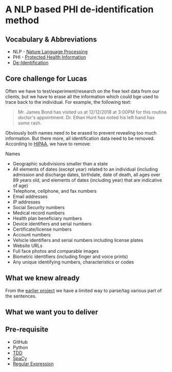 # A NLP based PHI de-identification method

## Vocabulary & Abbreviations

* NLP - [Nature Language Processing](https://en.wikipedia.org/wiki/Natural_language_processing)
* PHI - [Protected Health Information](https://en.wikipedia.org/wiki/Protected_health_information)
* [De-Identification](https://en.wikipedia.org/wiki/De-identification) 

## Core challenge for Lucas

Often we have to test/experiment/research on the free text data from our clients, but we have to erase all the information which could bge used to trace back to the individual.  For example, the following text:

> Mr. James Bond has visited us at 12/12/2018 at 3:00PM for this routine doctor's appointment. Dr. Ethan Hunt has noted his left hand has some rash.

Obviously both names need to be erased to prevent revealing too much information. But there more, all identification data need to be removed. According to [HIPAA](https://en.wikipedia.org/wiki/Health_Insurance_Portability_and_Accountability_Act), we have to remove:

 Names
* Geographic subdivisions smaller than a state
* All elements of dates (except year) related to an individual (including admission and discharge dates, birthdate, date of death, all ages over 89 years old, and elements of dates (including year) that are indicative of age)
* Telephone, cellphone, and fax numbers
* Email addresses
* IP addresses
* Social Security numbers
* Medical record numbers
* Health plan beneficiary numbers
* Device identifiers and serial numbers
* Certificate/license numbers
* Account numbers
* Vehicle identifiers and serial numbers including license plates
* Website URLs
* Full face photos and comparable images
* Biometric identifiers (including finger and voice prints)
* Any unique identifying numbers, characteristics or codes

## What we knew already

From the [earlier project](nlp-react) we have a limited way to parse/tag various part of the sentences. 

## What we want you to deliver

## Pre-requisite

* GitHub
* Python
* [TDD](https://en.wikipedia.org/wiki/Test-driven_development)
* [SpaCy](https://spacy.io/)
* [Regular Expression](https://en.wikipedia.org/wiki/Regular_expression)





